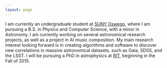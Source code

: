 ```yaml
---
layout: page
---
```


I am currently an undergraduate student at [SUNY Oswego](http://www.oswego.edu), where I am pursuing a B.S. in Physics and Computer Science, with a minor in Astronomy. I am currently working on several astronomical research projects, as well as a project in AI music composition. My main research interest looking forward is in creating algorithms and software to discover new correlations in massive astronomical datasets, such as Gaia, SDSS, and the LSST. I will be pursuing a PhD in astrophysics at [RIT](https://www.rit.edu/cos/astrophysics/), beginning in the Fall of 2015.
